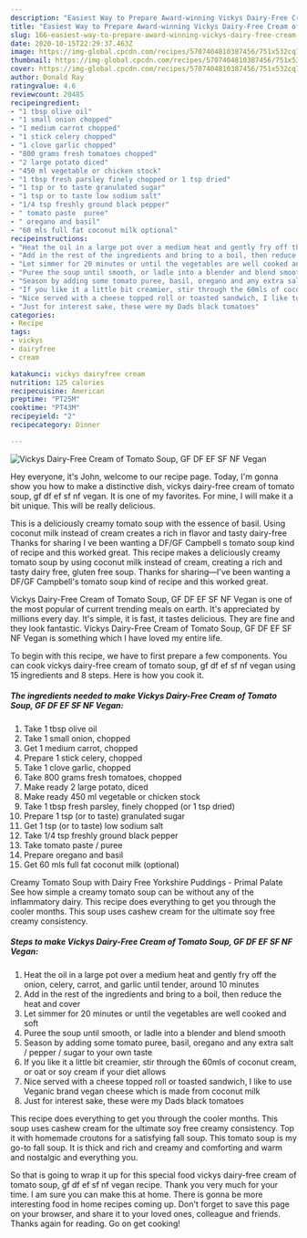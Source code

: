 ```yaml
---
description: "Easiest Way to Prepare Award-winning Vickys Dairy-Free Cream of Tomato Soup, GF DF EF SF NF Vegan"
title: "Easiest Way to Prepare Award-winning Vickys Dairy-Free Cream of Tomato Soup, GF DF EF SF NF Vegan"
slug: 166-easiest-way-to-prepare-award-winning-vickys-dairy-free-cream-of-tomato-soup-gf-df-ef-sf-nf-vegan
date: 2020-10-15T22:29:37.463Z
image: https://img-global.cpcdn.com/recipes/5707404810387456/751x532cq70/vickys-dairy-free-cream-of-tomato-soup-gf-df-ef-sf-nf-vegan-recipe-main-photo.jpg
thumbnail: https://img-global.cpcdn.com/recipes/5707404810387456/751x532cq70/vickys-dairy-free-cream-of-tomato-soup-gf-df-ef-sf-nf-vegan-recipe-main-photo.jpg
cover: https://img-global.cpcdn.com/recipes/5707404810387456/751x532cq70/vickys-dairy-free-cream-of-tomato-soup-gf-df-ef-sf-nf-vegan-recipe-main-photo.jpg
author: Donald Ray
ratingvalue: 4.6
reviewcount: 20485
recipeingredient:
- "1 tbsp olive oil"
- "1 small onion chopped"
- "1 medium carrot chopped"
- "1 stick celery chopped"
- "1 clove garlic chopped"
- "800 grams fresh tomatoes chopped"
- "2 large potato diced"
- "450 ml vegetable or chicken stock"
- "1 tbsp fresh parsley finely chopped or 1 tsp dried"
- "1 tsp or to taste granulated sugar"
- "1 tsp or to taste low sodium salt"
- "1/4 tsp freshly ground black pepper"
- " tomato paste  puree"
- " oregano and basil"
- "60 mls full fat coconut milk optional"
recipeinstructions:
- "Heat the oil in a large pot over a medium heat and gently fry off the onion, celery, carrot, and garlic until tender, around 10 minutes"
- "Add in the rest of the ingredients and bring to a boil, then reduce the heat and cover"
- "Let simmer for 20 minutes or until the vegetables are well cooked and soft"
- "Puree the soup until smooth, or ladle into a blender and blend smooth"
- "Season by adding some tomato puree, basil, oregano and any extra salt / pepper / sugar to your own taste"
- "If you like it a little bit creamier, stir through the 60mls of coconut cream, or oat or soy cream if your diet allows"
- "Nice served with a cheese topped roll or toasted sandwich, I like to use Veganic brand vegan cheese which is made from coconut milk"
- "Just for interest sake, these were my Dads black tomatoes"
categories:
- Recipe
tags:
- vickys
- dairyfree
- cream

katakunci: vickys dairyfree cream 
nutrition: 125 calories
recipecuisine: American
preptime: "PT25M"
cooktime: "PT43M"
recipeyield: "2"
recipecategory: Dinner

---
```



![Vickys Dairy-Free Cream of Tomato Soup, GF DF EF SF NF Vegan](https://img-global.cpcdn.com/recipes/5707404810387456/751x532cq70/vickys-dairy-free-cream-of-tomato-soup-gf-df-ef-sf-nf-vegan-recipe-main-photo.jpg)

Hey everyone, it's John, welcome to our recipe page. Today, I'm gonna show you how to make a distinctive dish, vickys dairy-free cream of tomato soup, gf df ef sf nf vegan. It is one of my favorites. For mine, I will make it a bit unique. This will be really delicious.

This is a deliciously creamy tomato soup with the essence of basil. Using coconut milk instead of cream creates a rich in flavor and tasty dairy-free Thanks for sharing I ve been wanting a DF/GF Campbell s tomato soup kind of recipe and this worked great. This recipe makes a deliciously creamy tomato soup by using coconut milk instead of cream, creating a rich and tasty dairy free, gluten free soup. Thanks for sharing—I&#39;ve been wanting a DF/GF Campbell&#39;s tomato soup kind of recipe and this worked great.

Vickys Dairy-Free Cream of Tomato Soup, GF DF EF SF NF Vegan is one of the most popular of current trending meals on earth. It's appreciated by millions every day. It's simple, it is fast, it tastes delicious. They are fine and they look fantastic. Vickys Dairy-Free Cream of Tomato Soup, GF DF EF SF NF Vegan is something which I have loved my entire life.


To begin with this recipe, we have to first prepare a few components. You can cook vickys dairy-free cream of tomato soup, gf df ef sf nf vegan using 15 ingredients and 8 steps. Here is how you cook it.

<!--inarticleads1-->

##### The ingredients needed to make Vickys Dairy-Free Cream of Tomato Soup, GF DF EF SF NF Vegan:

1. Take 1 tbsp olive oil
1. Take 1 small onion, chopped
1. Get 1 medium carrot, chopped
1. Prepare 1 stick celery, chopped
1. Take 1 clove garlic, chopped
1. Take 800 grams fresh tomatoes, chopped
1. Make ready 2 large potato, diced
1. Make ready 450 ml vegetable or chicken stock
1. Take 1 tbsp fresh parsley, finely chopped (or 1 tsp dried)
1. Prepare 1 tsp (or to taste) granulated sugar
1. Get 1 tsp (or to taste) low sodium salt
1. Take 1/4 tsp freshly ground black pepper
1. Take  tomato paste / puree
1. Prepare  oregano and basil
1. Get 60 mls full fat coconut milk (optional)


Creamy Tomato Soup with Dairy Free Yorkshire Puddings - Primal Palate See how simple a creamy tomato soup can be without any of the inflammatory dairy. This recipe does everything to get you through the cooler months. This soup uses cashew cream for the ultimate soy free creamy consistency. 

<!--inarticleads2-->

##### Steps to make Vickys Dairy-Free Cream of Tomato Soup, GF DF EF SF NF Vegan:

1. Heat the oil in a large pot over a medium heat and gently fry off the onion, celery, carrot, and garlic until tender, around 10 minutes
1. Add in the rest of the ingredients and bring to a boil, then reduce the heat and cover
1. Let simmer for 20 minutes or until the vegetables are well cooked and soft
1. Puree the soup until smooth, or ladle into a blender and blend smooth
1. Season by adding some tomato puree, basil, oregano and any extra salt / pepper / sugar to your own taste
1. If you like it a little bit creamier, stir through the 60mls of coconut cream, or oat or soy cream if your diet allows
1. Nice served with a cheese topped roll or toasted sandwich, I like to use Veganic brand vegan cheese which is made from coconut milk
1. Just for interest sake, these were my Dads black tomatoes


This recipe does everything to get you through the cooler months. This soup uses cashew cream for the ultimate soy free creamy consistency. Top it with homemade croutons for a satisfying fall soup. This tomato soup is my go-to fall soup. It is thick and rich and creamy and comforting and warm and nostalgic and everything you. 

So that is going to wrap it up for this special food vickys dairy-free cream of tomato soup, gf df ef sf nf vegan recipe. Thank you very much for your time. I am sure you can make this at home. There is gonna be more interesting food in home recipes coming up. Don't forget to save this page on your browser, and share it to your loved ones, colleague and friends. Thanks again for reading. Go on get cooking!
